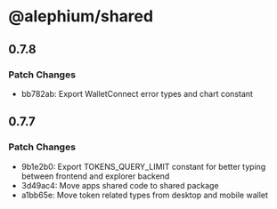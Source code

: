 # @alephium/shared

## 0.7.8

### Patch Changes

- bb782ab: Export WalletConnect error types and chart constant

## 0.7.7

### Patch Changes

- 9b1e2b0: Export TOKENS_QUERY_LIMIT constant for better typing between frontend and explorer backend
- 3d49ac4: Move apps shared code to shared package
- a1bb65e: Move token related types from desktop and mobile wallet
